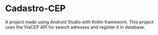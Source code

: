 # Cadastro-CEP
A project made using Android Studio with Kotlin framework. 
This project uses the ViaCEP API for search adresses and register it in database.
